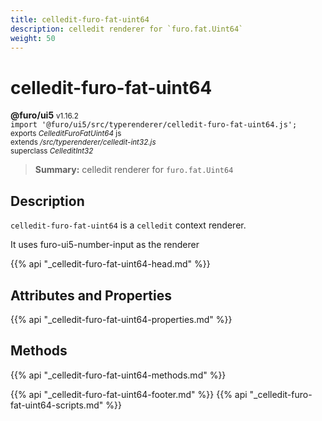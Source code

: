 ```yaml
---
title: celledit-furo-fat-uint64
description: celledit renderer for `furo.fat.Uint64`
weight: 50
---
```


# celledit-furo-fat-uint64
**@furo/ui5** <small>v1.16.2</small>
<br>`import '@furo/ui5/src/typerenderer/celledit-furo-fat-uint64.js';`<small>
<br>exports *CelleditFuroFatUint64* js
<br>extends */src/typerenderer/celledit-int32.js*
<br>superclass *CelleditInt32*</small>

> **Summary:** celledit renderer for `furo.fat.Uint64`

## Description

`celledit-furo-fat-uint64` is a `celledit` context renderer.

It uses furo-ui5-number-input as the renderer

{{% api "_celledit-furo-fat-uint64-head.md" %}}

## Attributes and Properties
{{% api "_celledit-furo-fat-uint64-properties.md" %}}




## Methods
{{% api "_celledit-furo-fat-uint64-methods.md" %}}






{{% api "_celledit-furo-fat-uint64-footer.md" %}}
{{% api "_celledit-furo-fat-uint64-scripts.md" %}}
